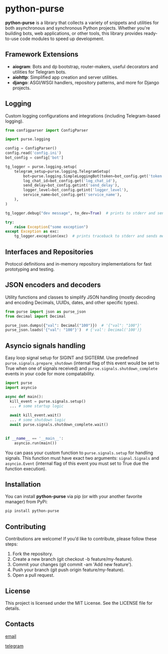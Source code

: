 # python‑purse

**python‑purse** is a library that collects a variety of snippets and utilities for both
asynchronous and synchronous Python projects. Whether you're building bots, web applications,
or other tools, this library provides ready-to-use code modules to speed up development.

## Framework Extensions

- **aiogram**: Bots and dp bootstrap, router-makers, useful decorators and utilities for Telegram bots.
- **aiohttp**: Simplified app creation and server utilities.
- **django**: ASGI/WSGI handlers, repository patterns, and more for Django projects.

## Logging

Custom logging configurations and integrations (including Telegram-based logging).

```python
from configparser import ConfigParser

import purse.logging

config = ConfigParser()
config.read('config.ini')
bot_config = config['bot']

tg_logger = purse.logging.setup(
    telegram_setup=purse.logging.TelegramSetup(
        bot=purse.logging.SimpleLoggingBot(token=bot_config.get('token')),
        log_chat_id=bot_config.get('log_chat_id'),
        send_delay=bot_config.getint('send_delay'),
        logger_level=bot_config.getint('logger_level'),
        service_name=bot_config.get('service_name'),
    ),
)

tg_logger.debug("dev message", to_dev=True)  # prints to stderr and sends message to telegram

try:
    raise Exception("some exception")
except Exception as exc:
    tg_logger.exception(exc)  # prints traceback to stderr and sends message to telegram
```

## Interfaces and Repositories

Protocol definitions and in-memory repository implementations for fast prototyping and testing.

## JSON encoders and decoders

Utility functions and classes to simplify JSON handling (mostly decoding and encoding Decimals,
UUIDs, dates, and other specific types).

```python
from purse import json as purse_json
from decimal import Decimal

purse_json.dumps({"val": Decimal("100")})  # '{"val": "100"}'
purse_json.loads('{"val": "100"}')  # {'val': Decimal('100')}

```

## Asyncio signals handling

Easy loop signal setup for SIGINT and SIGTERM.
Use predefined `purse.signals.prepare_shutdown` (internal flag of this event would be set to True
when one of signals received) and `purse.signals.shutdown_complete` events in your code for more
compatability.

```python 
import purse
import asyncio 

async def main():
  kill_event = purse.signals.setup()
  ... # some startup logic
  
  await kill_event.wait()
  ... # some shutdown logic
  await purse.signals.shutdown_complete.wait()
  

if __name__ == '__main__':
    asyncio.run(main())
```

You can pass your custom function to `purse.signals.setup` for handling signals. This function
must have exact two arguments: `signal.Signals` and `asyncio.Event` (internal flag of this event
you must set to True due the function execution).

## Installation

You can install **python-purse** via pip (or with your another favorite manager) from PyPi:

```bash
pip install python-purse
```

## Contributing

Contributions are welcome! If you’d like to contribute, please follow these steps:

1. Fork the repository.
2. Create a new branch (git checkout -b feature/my-feature).
3. Commit your changes (git commit -am 'Add new feature').
4. Push your branch (git push origin feature/my-feature).
5. Open a pull request.

## License

This project is licensed under the MIT License. See the LICENSE file for details.

## Contacts

[email](mailto:andrei.e.samofalov@gmail.com)

[telegram](https://t.me/samofalov_andrey)

